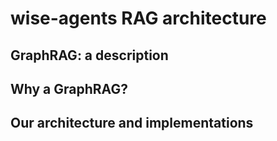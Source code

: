 # wise-agents RAG architecture

## GraphRAG: a description

## Why a GraphRAG?

## Our architecture and implementations